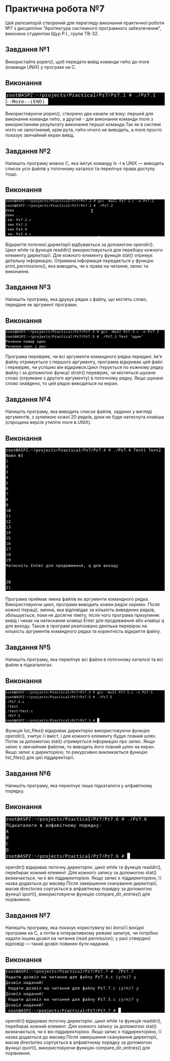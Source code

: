 # Практична робота №7
Цей репозиторій cтворений для перегляду виконання практичної роботи №7 з дисципліни "Архітектура системного програмного забезпечення", виконане студентом Щур Р.І., групи ТВ-32.

## Завдання №1
Використайте popen(), щоб передати вивід команди rwho до more (команди UNIX) у програмі на C.

## Виконання
![Pr7.1.png](Pr7.1.png)

Використовуючи popen(), створено два канали зв'язку: перший для виконання команди rwho, а другий - для виконання команди more з використанням результату виконання першої команди.Так як в системі ніхто не залогінений, крім рута, rwho нічого не виводить, а more просто показує звичайний екран вивід.


## Завдання №2
Напишіть програму мовою C, яка імітує команду ls -l в UNIX — виводить список усіх файлів у поточному каталозі та перелічує права доступу тощо.

## Виконання
![Pr7.2.png](Pr7.2.png)

Відкриття поточної директорії відбувається за допомогою opendir(). Цикл while та функція readdir() використовується для перебору кожного елементу директорії. Для кожного елементу функція stat() отримує детальну інформацію. Отримана інформація передається у функцію print_permissions(), яка виводить, чи є права на читання, запис та виконання.


## Завдання №3
Напишіть програму, яка друкує рядки з файлу, що містять слово, передане як аргумент програми.

## Виконання
![Pr7.3.png](Pr7.3.png)

Програма перевіряє, чи всі аргументи командного рядка передані. Ім'я файлу отримується з першого аргументу, програма відкриває цей файл і перевіряє, чи успішно він відкрився.Цикл ітерується по кожному рядку файлу і за допомогою функції strstr() перевіряє, чи міститься шукане слово (отримане з другого аргументу) в поточному рядку. Якщо шукане слово знайдено, то цей рядок виводиться на екран.


## Завдання №4
Напишіть програму, яка виводить список файлів, заданих у вигляді аргументів, з зупинкою кожні 20 рядків, доки не буде натиснута клавіша (спрощена версія утиліти more в UNIX).


## Виконання
![Pr7.4.png](Pr7.4.png)

Програма приймає імена файлів як аргументи командного рядка. Використовуючи цикл, програма виводить кожен рядок окремо. Після кожної ітерації, змінна, яка відповідає за кількість виведених рядків, збільшується, поки не досягне ліміту, після чого програма призупиняє вивід і чекає на натискання клавіші Enter для продовження або клавіші q для виходу. Також в програмі реалізовано декілька перевірок на кількість аргументів командного рядка та коректність відкриття файлу.


## Завдання №5
Напишіть програму, яка перелічує всі файли в поточному каталозі та всі файли в підкаталогах.


## Виконання
![Pr7.5.png](Pr7.5.png)

Функція list_files() відкриває директорію використовуючи функцію opendir(), зчитує її вміст, і для кожного елементу будує повний шлях. Потім за допомогою stat() отримується інформацію про запис. Якщо запис є звичайним файлом, то виводить його повний шлях на екран. Якщо запис є директорією, то рекурсивно викликається функцію list_files() для цієї піддиректорії.


## Завдання №6
Напишіть програму, яка перелічує лише підкаталоги у алфавітному порядку.


## Виконання
![Pr7.6.png](Pr7.6.png)

opendir() відкриває поточну директорію ,цикл while та функція readdir(), перебирає кожний елемент. Для кожного запису за допомогою stat() визначається, чи є він піддиректорією. Якщо запис є піддиректорією, її назва додається до масиву.Після завершення сканування директорії, масив directories сортується в алфавітному порядку за допомогою функції qsort(), використовуючи функцію compare_dir_entries() для порівняння.


## Завдання №7
Напишіть програму, яка показує користувачу всі його/її вихідні програми на C, а потім в інтерактивному режимі запитує, чи потрібно надати іншим дозвіл на читання (read permission); у разі ствердної відповіді — такий дозвіл повинен бути наданий.


## Виконання
![Pr7.7.png](Pr7.7.png)

opendir() відкриває поточну директорію ,цикл while та функція readdir(), перебирає кожний елемент. Для кожного запису за допомогою stat() визначається, чи є він піддиректорією. Якщо запис є піддиректорією, її назва додається до масиву.Після завершення сканування директорії, масив directories сортується в алфавітному порядку за допомогою функції qsort(), використовуючи функцію compare_dir_entries() для порівняння.

